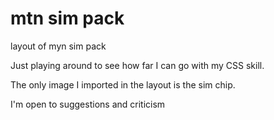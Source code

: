 # mtn sim pack
 layout of myn sim pack
 
 Just playing around to see how far I can go with my CSS skill.
 
 The only image I imported in the layout is the sim chip.
 
 I'm open to suggestions and criticism
